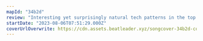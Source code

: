 ```yaml
---
mapId: "34b2d"
review: "Interesting yet surprisingly natural tech patterns in the top diff which were very fun. Full spread for accessibility. Nice Chroma lights as well."
startDate: "2023-08-06T07:51:29.000Z"
coverUrlOverwrite: https://cdn.assets.beatleader.xyz/songcover-34b2d-cover.jpg
---
```

